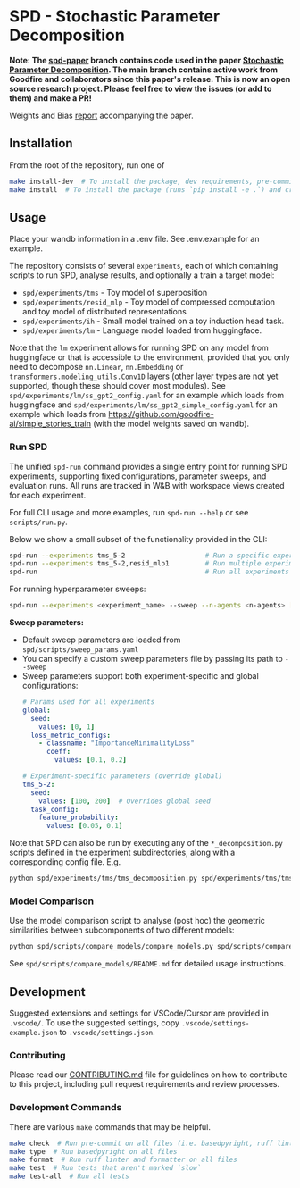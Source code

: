 # SPD - Stochastic Parameter Decomposition

**Note: The [spd-paper](https://github.com/goodfire-ai/spd/tree/spd-paper) branch contains code used in the paper [Stochastic Parameter Decomposition](https://arxiv.org/abs/2506.20790). The main branch contains active work from Goodfire and collaborators since this paper's release. This is now an open source
research project. Please feel free to view the issues (or add to them) and make a PR!**

Weights and Bias [report](https://wandb.ai/goodfire/spd-tms/reports/SPD-paper-report--VmlldzoxMzE3NzU0MQ) accompanying the paper.

## Installation
From the root of the repository, run one of

```bash
make install-dev  # To install the package, dev requirements, pre-commit hooks, and create user files
make install  # To install the package (runs `pip install -e .`) and create user files
```

## Usage
Place your wandb information in a .env file. See .env.example for an example.

The repository consists of several `experiments`, each of which containing scripts to run SPD,
analyse results, and optionally a train a target model:
- `spd/experiments/tms` - Toy model of superposition
- `spd/experiments/resid_mlp` - Toy model of compressed computation and toy model of distributed
  representations
- `spd/experiments/ih` - Small model trained on a toy induction head task.
- `spd/experiments/lm` - Language model loaded from huggingface.

Note that the `lm` experiment allows for running SPD on any model from huggingface or that is
accessible to the environment, provided that you only need to decompose `nn.Linear`, `nn.Embedding`
or `transformers.modeling_utils.Conv1D` layers (other layer types are not yet supported, though
these should cover most modules). See `spd/experiments/lm/ss_gpt2_config.yaml` for an example which
loads from huggingface and `spd/experiments/lm/ss_gpt2_simple_config.yaml` for an example which
loads from https://github.com/goodfire-ai/simple_stories_train (with the model weights saved on
wandb).

### Run SPD

The unified `spd-run` command provides a single entry point for running SPD experiments, supporting
fixed configurations, parameter sweeps, and evaluation runs. All runs are tracked in W&B with
workspace views created for each experiment.

For full CLI usage and more examples, run `spd-run --help` or see `scripts/run.py`.

Below we show a small subset of the functionality provided in the CLI:
```bash
spd-run --experiments tms_5-2                    # Run a specific experiment
spd-run --experiments tms_5-2,resid_mlp1         # Run multiple experiments
spd-run                                          # Run all experiments
```

For running hyperparameter sweeps:

```bash
spd-run --experiments <experiment_name> --sweep --n-agents <n-agents> [--cpu]
```

**Sweep parameters:**
- Default sweep parameters are loaded from `spd/scripts/sweep_params.yaml`
- You can specify a custom sweep parameters file by passing its path to `--sweep`
- Sweep parameters support both experiment-specific and global configurations:
  ```yaml
  # Params used for all experiments
  global:
    seed:
      values: [0, 1]
    loss_metric_configs:
      - classname: "ImportanceMinimalityLoss"
        coeff:
          values: [0.1, 0.2]

  # Experiment-specific parameters (override global)
  tms_5-2:
    seed:
      values: [100, 200]  # Overrides global seed
    task_config:
      feature_probability:
        values: [0.05, 0.1]
  ```

Note that SPD can also be run by executing any of the `*_decomposition.py` scripts defined in the experiment
subdirectories, along with a corresponding config file. E.g.
```bash
python spd/experiments/tms/tms_decomposition.py spd/experiments/tms/tms_5-2_config.yaml
```

### Model Comparison

Use the model comparison script to analyse (post hoc) the geometric similarities between subcomponents of two different models:

```bash
python spd/scripts/compare_models/compare_models.py spd/scripts/compare_models/compare_models_config.yaml
```

See `spd/scripts/compare_models/README.md` for detailed usage instructions.

## Development

Suggested extensions and settings for VSCode/Cursor are provided in `.vscode/`. To use the suggested
settings, copy `.vscode/settings-example.json` to `.vscode/settings.json`.

### Contributing

Please read our [CONTRIBUTING.md](CONTRIBUTING.md) file for guidelines on how to contribute to this project, including pull request requirements and review processes.

### Development Commands

There are various `make` commands that may be helpful.

```bash
make check  # Run pre-commit on all files (i.e. basedpyright, ruff linter, and ruff formatter)
make type  # Run basedpyright on all files
make format  # Run ruff linter and formatter on all files
make test  # Run tests that aren't marked `slow`
make test-all  # Run all tests
```

